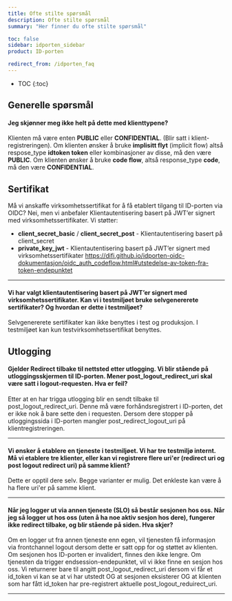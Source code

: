 ```yaml
---
title: Ofte stilte spørsmål
description: Ofte stilte spørsmål
summary: "Her finner du ofte stilte spørsmål"

toc: false
sidebar: idporten_sidebar
product: ID-porten

redirect_from: /idporten_faq
---
```


* TOC
{:toc}

## Generelle spørsmål

#### Jeg skjønner meg ikke helt på dette med klienttypene?

Klienten må være enten  **PUBLIC**  eller  **CONFIDENTIAL**. (Blir satt i klient-registreringen).  Om klienten ønsker å bruke  **implisitt flyt** (implicit flow) altså respose_type  **idtoken token**  eller kombinasjoner av disse, må den være  **PUBLIC**.
Om klienten ønsker å bruke  **code flow**, altså response_type  **code**, må den være  **CONFIDENTIAL**.



## Sertifikat

Må vi anskaffe virksomhetssertifikat for å få etablert tilgang til ID-porten via OIDC?
Nei, men vi anbefaler Klientautentisering basert på JWT’er signert med virksomhetssertifikater. Vi støtter:

-   **client_secret_basic**  /  **client_secret_post**  - Klientautentisering basert på client_secret
-   **private_key_jwt**  - Klientautentisering basert på JWT’er signert med virksomhetssertifikater
https://difi.github.io/idporten-oidc-dokumentasjon/oidc_auth_codeflow.html#utstedelse-av-token-fra-token-endepunktet

***

#### Vi har valgt klientautentisering basert på JWT’er signert med virksomhetssertifikater. Kan vi i testmiljøet bruke selvgenererete sertifikater? Og hvordan er dette i testmiljøet?

Selvgenererete sertifikater kan ikke benyttes i test og produksjon. I testmiljøet kan kun testvirksomhetssertifikat benyttes.

## Utlogging

#### Gjelder Redirect tilbake til nettsted etter utlogging. Vi blir stående på utloggingsskjermen til ID-porten. Mener post_logout_redirect_uri skal være satt i logout-requesten. Hva er feil?

Etter at en har trigga utlogging blir en sendt tilbake til post_logout_redirect_uri. Denne må være forhåndsregistrert i ID-porten, det er ikke nok å bare sette den i requesten. Dersom dere stopper på utloggingssida i ID-porten mangler post_redirect_logout_uri på klientregistreringen.

***

#### Vi ønsker å etablere en tjeneste i testmiljøet. Vi har tre testmiljø internt. Må vi etablere tre klienter, eller kan vi registrere flere uri'er (redirect uri og post logout redirect uri) på samme klient?

Dette er opptil dere selv. Begge varianter er mulig. Det enkleste kan være å ha flere uri'er på samme klient.
***

#### Når jeg logger ut via annen tjeneste (SLO) så består sesjonen hos oss. Når jeg så logger ut hos oss (uten å ha noe aktiv sesjon hos dere), fungerer ikke redirect tilbake, og blir stående på siden. Hva skjer?

Om en logger ut fra annen tjeneste enn egen, vil tjenesten få informasjon via frontchannel logout dersom dette er satt opp for og støttet av klienten. Om sesjonen hos ID-porten er invalidert, finnes den ikke lengre. Om tjenesten da trigger endsession-endepunktet, vil vi ikke finne en sesjon hos oss. Vi returnerer bare til angitt post_logout_redirect_uri dersom vi får et id_token vi kan se at vi har utstedt OG at sesjonen eksisterer OG at klienten som har fått id_token har pre-registrert aktuelle post_logout_reduirect_uri.

***

